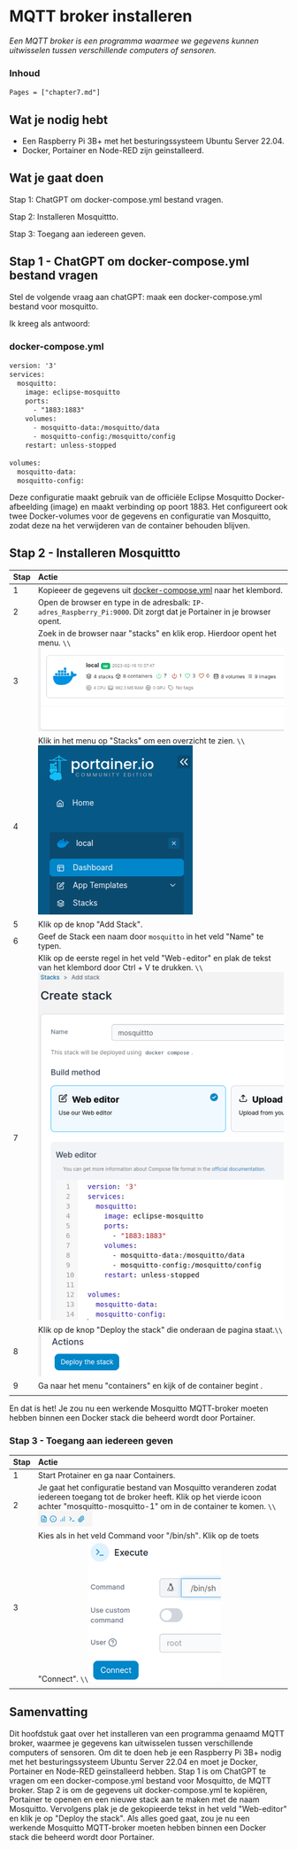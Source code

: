 # MQTT broker installeren

*Een MQTT broker is een programma waarmee we gegevens kunnen uitwisselen tussen verschillende computers of sensoren.*

### Inhoud

```@contents
Pages = ["chapter7.md"]
```

## Wat je nodig hebt

- Een Raspberry Pi 3B+ met het besturingssysteem Ubuntu Server 22.04.
- Docker, Portainer en Node-RED zijn geinstalleerd.

## Wat je gaat doen

Stap 1: ChatGPT om docker-compose.yml bestand vragen.

Stap 2: Installeren Mosquittto.

Stap 3: Toegang aan iedereen geven.

## Stap 1 - ChatGPT om docker-compose.yml bestand vragen

Stel de volgende vraag aan chatGPT: maak een docker-compose.yml bestand voor mosquitto.

Ik kreeg als antwoord:

### docker-compose.yml
```
version: '3'
services:
  mosquitto:
    image: eclipse-mosquitto
    ports:
      - "1883:1883"
    volumes:
      - mosquitto-data:/mosquitto/data
      - mosquitto-config:/mosquitto/config
    restart: unless-stopped

volumes:
  mosquitto-data:
  mosquitto-config:
```

Deze configuratie maakt gebruik van de officiële Eclipse Mosquitto Docker-afbeelding (image) en maakt verbinding op poort 1883. Het configureert ook twee Docker-volumes voor de gegevens en configuratie van Mosquitto, zodat deze na het verwijderen van de container behouden blijven.

## Stap 2 - Installeren Mosquittto

|Stap        | Actie      |
|:---------- | :---------- |
| 1 | Kopieeer de gegevens uit [docker-compose.yml](#docker-compose.yml) naar het klembord. |
| 2 | Open de browser en type in de adresbalk: `IP-adres_Raspberry_Pi:9000`. Dit zorgt dat je Portainer in je browser opent. |
| 3 | Zoek in de browser naar "stacks" en klik erop. Hierdoor opent het menu. ``\\``![fig_7_1](assets/fig_7_1.png)|
| 4 | Klik in het menu op "Stacks" om een overzicht te zien. ``\\``![fig_7_2](assets/fig_7_2.png) |
| 5 | Klik op de knop "Add Stack".  |
| 6 | Geef de Stack een naam door `mosquitto` in het veld "Name" te typen. | 
| 7 | Klik op de eerste regel in het veld "Web-editor" en plak de tekst van het klembord door Ctrl + V te drukken. ``\\``![fig_7_3](assets/fig_7_3.png) |
| 8 | Klik op de knop "Deploy the stack" die onderaan de pagina staat.``\\``![fig_7_4](assets/fig_7_4.png) |
| 9 | Ga naar het menu "containers" en kijk of de container begint .|
||

En dat is het! Je zou nu een werkende Mosquitto MQTT-broker moeten hebben binnen een Docker stack die beheerd wordt door Portainer. 

### Stap 3 - Toegang aan iedereen geven

|Stap        | Actie      |
|:---------- | :---------- |
| 1 | Start Protainer en ga naar Containers. |
| 2 | Je gaat het configuratie bestand van Mosquitto veranderen zodat iedereen toegang tot de broker heeft. Klik op het vierde icoon achter "mosquitto\-mosquitto\-1" om in de container te komen. ``\\``![fig_7_5](assets/fig_7_5.png) |
| 3 | Kies als in het veld Command voor "/bin/sh". Klik op de toets "Connect". ``\\``![fig_7_6](assets/fig_7_6.png) |
||

## Samenvatting

Dit hoofdstuk gaat over het installeren van een programma genaamd MQTT broker, waarmee je gegevens kan uitwisselen tussen verschillende computers of sensoren. Om dit te doen heb je een Raspberry Pi 3B+ nodig met het besturingssysteem Ubuntu Server 22.04 en moet je Docker, Portainer en Node-RED geïnstalleerd hebben. Stap 1 is om ChatGPT te vragen om een docker-compose.yml bestand voor Mosquitto, de MQTT broker. Stap 2 is om de gegevens uit docker-compose.yml te kopiëren, Portainer te openen en een nieuwe stack aan te maken met de naam Mosquitto. Vervolgens plak je de gekopieerde tekst in het veld "Web-editor" en klik je op "Deploy the stack". Als alles goed gaat, zou je nu een werkende Mosquitto MQTT-broker moeten hebben binnen een Docker stack die beheerd wordt door Portainer.